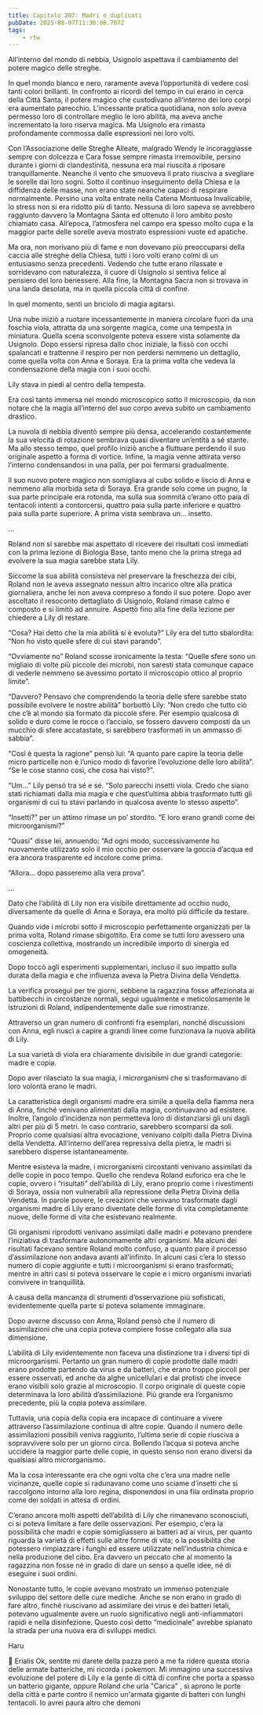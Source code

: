```yaml
---
title: Capitolo 207: Madri e duplicati
pubDate: 2025-08-07T11:30:06.707Z
tags:
    - rtw
---
```











All’interno del mondo di nebbia, Usignolo aspettava il cambiamento del potere magico delle streghe.


In quel mondo bianco e nero, raramente aveva l’opportunità di vedere così tanti colori brillanti. In confronto ai ricordi del tempo in cui erano in cerca della Città Santa, il potere magico che custodivano all’interno dei loro corpi era aumentato parecchio. L’incessante pratica quotidiana, non solo aveva permesso loro di controllare meglio le loro abilità, ma aveva anche incrementato la loro riserva magica. Ma Usignolo era rimasta profondamente commossa dalle espressioni nei loro volti.


Con l’Associazione delle Streghe Alleate, malgrado Wendy le incoraggiasse sempre con dolcezza e Cara fosse sempre rimasta irremovibile, persino durante i giorni di clandestinità, nessuna era mai riuscita a riposare tranquillamente. Neanche il vento che smuoveva il prato riusciva a svegliare le sorelle dai loro sogni. Sotto il continuo inseguimento della Chiesa e la diffidenza delle masse, non erano state neanche capaci di respirare normalmente. Persino una volta entrate nella Catena Montuosa Invalicabile, lo stress non si era ridotto più di tanto. Nessuna di loro sapeva se avrebbero raggiunto davvero la Montagna Santa ed ottenuto il loro ambito posto chiamato casa. All’epoca, l’atmosfera nel campo era spesso molto cupa e la maggior parte delle sorelle aveva mostrato espressioni vuote ed apatiche.


Ma ora, non morivano più di fame e non dovevano più preoccuparsi della caccia alle streghe della Chiesa, tutti i loro volti erano colmi di un entusiasmo senza precedenti. Vedendo che tutte erano rilassate e sorridevano con naturalezza, il cuore di Usignolo si sentiva felice al pensiero del loro benessere. Alla fine, la Montagna Sacra non si trovava in una landa desolata, ma in quella piccola città di confine.


In quel momento, sentì un briciolo di magia agitarsi.


Una nube iniziò a ruotare incessantemente in maniera circolare fuori da una foschia viola, attratta da una sorgente magica, come una tempesta in miniatura. Quella scena sconvolgente poteva essere vista solamente da Usignolo. Dopo essersi ripresa dallo choc iniziale, la fissò con occhi spalancati e trattenne il respiro per non perdersi nemmeno un dettaglio, come quella volta con Anna e Soraya. Era la prima volta che vedeva la condensazione della magia con i suoi occhi.


Lily stava in piedi al centro della tempesta.


Era così tanto immersa nel mondo microscopico sotto il microscopio, da non notare che la magia all’interno del suo corpo aveva subito un cambiamento drastico.


La nuvola di nebbia diventò sempre più densa, accelerando costantemente la sua velocità di rotazione sembrava quasi diventare un’entità a sé stante. Ma allo stesso tempo, quel profilo iniziò anche a fluttuare perdendo il suo originale aspetto a forma di vortice. Infine, la magia venne attirata verso l’interno condensandosi in una palla, per poi fermarsi gradualmente.


Il suo nuovo potere magico non somigliava al cubo solido e liscio di Anna e nemmeno alla morbida seta di Soraya. Era grande solo come un pugno, la sua parte principale era rotonda, ma sulla sua sommità c’erano otto paia di tentacoli intenti a contorcersi, quattro paia sulla parte inferiore e quattro paia sulla parte superiore. A prima vista sembrava un… insetto.


…


Roland non si sarebbe mai aspettato di ricevere dei risultati così immediati con la prima lezione di Biologia Base, tanto meno che la prima strega ad evolvere la sua magia sarebbe stata Lily.


Siccome la sua abilità consisteva nel preservare la freschezza dei cibi, Roland non le aveva assegnato nessun altro incarico oltre alla pratica giornaliera, anche lei non aveva compreso a fondo il suo potere. Dopo aver ascoltato il resoconto dettagliato di Usignolo, Roland rimase calmo e composto e si limitò ad annuire. Aspettò fino alla fine della lezione per chiedere a Lily di restare.


“Cosa? Hai detto che la mia abilità si è evoluta?” Lily era del tutto sbalordita: “Non ho visto quelle sfere di cui stavi parando”.


“Ovviamente no” Roland scosse ironicamente la testa: “Quelle sfere sono un migliaio di volte più piccole dei microbi, non saresti stata comunque capace di vederle nemmeno se avessimo portato il microscopio ottico al proprio limite”.


“Davvero? Pensavo che comprendendo la teoria delle sfere sarebbe stato possibile evolvere le nostre abilità” borbottò Lily: “Non credo che tutto ciò che c’è al mondo sia formato da piccole sfere. Per esempio qualcosa di solido e duro come le rocce o l’acciaio, se fossero davvero composti da un mucchio di sfere accatastate, si sarebbero trasformati in un ammasso di sabbia”.


“Così è questa la ragione” pensò lui: “A quanto pare capire la teoria delle micro particelle non è l’unico modo di favorire l’evoluzione delle loro abilità”. “Se le cose stanno così, che cosa hai visto?”.


“Um…” Lily pensò tra sé e sé. “Solo parecchi insetti viola. Credo che siano stati richiamati dalla mia magia e che quest’ultima abbia trasformato tutti gli organismi di cui tu stavi parlando in qualcosa avente lo stesso aspetto”.


“Insetti?” per un attimo rimase un po’ stordito. “E loro erano grandi come dei microorganismi?”


“Quasi” disse lei, annuendo: “Ad ogni modo, successivamente ho nuovamente utilizzato solo il mio occhio per osservare la goccia d’acqua ed era ancora trasparente ed incolore come prima.


“Allora… dopo passeremo alla vera prova”.


…


Dato che l’abilità di Lily non era visibile direttamente ad occhio nudo, diversamente da quelle di Anna e Soraya, era molto più difficile da testare.


Quando vide i microbi sotto il microscopio perfettamente organizzati per la prima volta, Roland rimase sbigottito. Era come se tutti loro avessero una coscienza collettiva, mostrando un incredibile importo di sinergia ed omogeneità.


Dopo toccò agli esperimenti supplementari, incluso il suo impatto sulla durata della magia e che influenza aveva la Pietra Divina della Vendetta.


La verifica proseguì per tre giorni, sebbene la ragazzina fosse affezionata ai battibecchi in circostanze normali, seguì ugualmente e meticolosamente le istruzioni di Roland, indipendentemente dalle sue rimostranze.


Attraverso un gran numero di confronti fra esemplari, nonché discussioni con Anna, egli riuscì a capire a grandi linee come funzionava la nuova abilità di Lily.


La sua varietà di viola era chiaramente divisibile in due grandi categorie: madre e copia.


Dopo aver rilasciato la sua magia, i microrganismi che si trasformavano di loro volontà erano le madri.


La caratteristica degli organismi madre era simile a quella della fiamma nera di Anna, finché venivano alimentati dalla magia, continuavano ad esistere. Inoltre, l’angolo d’incidenza non permetteva loro di distanziarsi gli uni dagli altri per più di 5 metri. In caso contrario, sarebbero scomparsi da soli. Proprio come qualsiasi altra evocazione, venivano colpiti dalla Pietra Divina della Vendetta. All’interno dell’area repressiva della pietra, le madri si sarebbero disperse istantaneamente.


Mentre esisteva la madre, i microrganismi circostanti venivano assimilati da delle copie in poco tempo. Quello che rendeva Roland euforico era che le copie, ovvero i “risultati” dell’abilità di Lily, erano proprio come i rivestimenti di Soraya, ossia non vulnerabili alla repressione della Pietra Divina della Vendetta. In parole povere, le creazioni che venivano trasformate dagli organismi madre di Lily erano diventate delle forme di vita completamente nuove, delle forme di vita che esistevano realmente.


Gli organismi riprodotti venivano assimilati dalle madri e potevano prendere l’iniziativa di trasformare autonomamente altri organismi. Ma alcuni dei risultati facevano sentire Roland molto confuso, a quanto pare il processo d’assimilazione non andava avanti all’infinito. In alcuni casi c’era lo stesso numero di copie aggiunte e tutti i microorganismi si erano trasformati; mentre in altri casi si poteva osservare le copie e i micro organismi invariati convivere in tranquillità.


A causa della mancanza di strumenti d’osservazione più sofisticati, evidentemente quella parte si poteva solamente immaginare.


Dopo averne discusso con Anna, Roland pensò che il numero di assimilazioni che una copia poteva compiere fosse collegato alla sua dimensione.


L’abilità di Lily evidentemente non faceva una distinzione tra i diversi tipi di microorganismi. Pertanto un gran numero di copie prodotte dalle madri erano prodotte partendo da virus e da batteri, che erano troppo piccoli per essere osservati, ed anche da alghe unicellulari e dai protisti che invece erano visibili solo grazie al microscopio. Il corpo originale di queste copie determinava la loro abilità d’assimilazione. Più grande era l’organismo precedente, più la copia poteva assimilare.


Tuttavia, una copia della copia era incapace di continuare a vivere attraverso l’assimilazione continua di altre copie. Quando il numero delle assimilazioni possibili veniva raggiunto, l’ultima serie di copie riusciva a sopravvivere solo per un giorno circa. Bollendo l’acqua si poteva anche uccidere la maggior parte delle copie, in questo senso non erano diversi da qualsiasi altro microrganismo.


Ma la cosa interessante era che ogni volta che c’era una madre nelle vicinanze, quelle copie si radunavano come uno sciame d’insetti che si raccolgono intorno alla loro regina, disponendosi in una fila ordinata proprio come dei soldati in attesa di ordini.


C’erano ancora molti aspetti dell’abilità di Lily che rimanevano sconosciuti, ci si poteva limitare a fare delle osservazioni.  Per esempio, c’era la possibilità che madri e copie somigliassero ai batteri ad ai virus, per quanto riguarda la varietà di effetti sulle altre forme di vita; o la possibilità che potessero rimpiazzare i funghi ed essere utilizzate nell’industria chimica e nella produzione del cibo. Era davvero un peccato che al momento la ragazzina non fosse né in grado di dare un senso a quelle idee, né di eseguire i suoi ordini.


Nonostante tutto, le copie avevano mostrato un immenso potenziale sviluppo del settore delle cure mediche. Anche se non erano in grado di fare altro, finché riuscivano ad assimilare dei virus e dei batteri letali, potevano ugualmente avere un ruolo significativo negli anti-infiammatori rapidi e nella disinfezione. Questo così detto “medicinale” avrebbe spianato la strada per una nuova era di sviluppi medici.






Haru






💬 Erialis Ok, sentite mi darete della pazza però a me fa ridere questa storia delle armate batteriche, mi ricorda i pokemon. Mi immagino una successiva evoluzione del potere di Lily e la gente di città di confine che porta a spasso un batterio gigante, oppure Roland che urla "Carica" , si aprono le porte della città e parte contro il nemico un'armata gigante di batteri con lunghi tentacoli. Io avrei paura altro che demoni




                                


                                



